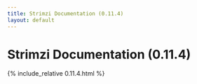 ```yaml
---
title: Strimzi Documentation (0.11.4)
layout: default
---
```


<h1>Strimzi Documentation (0.11.4)</h1>

{% include_relative 0.11.4.html %}

